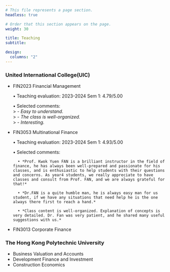 ```yaml
---
# This file represents a page section.
headless: true

# Order that this section appears on the page.
weight: 30

title: Teaching
subtitle:

design:
  columns: "2"
---
```


### United International College(UIC)

- FIN2023 Financial Management  

  • Teaching evaluation: 2023-2024 Sem 1: 4.79/5.00  
	
  • Selected comments:  
		>    	- *Easy to understand.*  
		>   	- *The class is well-organized.*  
		>   	- *Interesting.*  

- FIN3053 Multinational Finance  

  •	Teaching evaluation: 2023-2024 Sem 1: 4.93/5.00  
  
  •	Selected comments:  
  
		• *Prof. Kwok Yuen FAN is a brilliant instructor in the field of finance, he has always been well-prepared and passionate for his classes, and is enthusiastic to help students with their questions and concerns. As year4 students, we really appreciate to have classes and consult from Prof. FAN, and we are always grateful for that!*  
	
		• *Dr.FAN is a quite humble man, he is always easy man for us student, if we have any situations that need help he is the one always there first to reach a hand.*  
	
		• *Class content is well-organized. Explanation of concepts is very detailed. Dr. Fan was very patient, and he shared many useful suggestions with us.*  
	
- FIN3013 Corporate Finance

### The Hong Kong Polytechnic University

- Business Valuation and Accounts
- Development Finance and Investment
- Construction Economics
